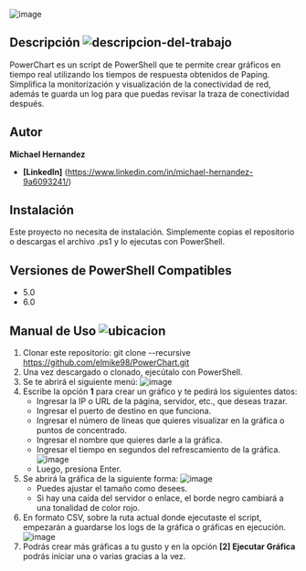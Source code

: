 ![image](https://github.com/elmike98/PowerChart/assets/122324595/360f10c2-32e3-485e-95fb-6c4ffa545d49)

## Descripción ![descripcion-del-trabajo](https://github.com/elmike98/PowerChart/assets/122324595/6ff8a30f-1899-4a4a-b75d-5b1cca50eee7)

PowerChart es un script de PowerShell que te permite crear gráficos en tiempo real utilizando los tiempos de respuesta obtenidos de Paping. Simplifica la monitorización y visualización de la conectividad de red, además te guarda un log para que puedas revisar la traza de conectividad después.

## Autor

**Michael Hernandez**

* **[LinkedIn]** (https://www.linkedin.com/in/michael-hernandez-9a6093241/)

## Instalación

Este proyecto no necesita de instalación. Simplemente copias el repositorio o descargas el archivo .ps1 y lo ejecutas con PowerShell.

## Versiones de PowerShell Compatibles

* 5.0
* 6.0

## Manual de Uso ![ubicacion](https://github.com/elmike98/PowerChart/assets/122324595/533ae704-9a6c-4d78-bad4-d77df870efcc)
  
  1. Clonar este repositorio: git clone --recursive https://github.com/elmike98/PowerChart.git
  2. Una vez descargado o clonado, ejecútalo con PowerShell.
  3. Se te abrirá el siguiente menú:
     ![image](https://github.com/elmike98/PowerChart/assets/122324595/11967586-bbcb-4878-b8e8-d6ab7753648e)
  4. Escribe la opción **1** para crear un gráfico y te pedirá los siguientes datos:
     * Ingresar la IP o URL de la página, servidor, etc., que deseas trazar.
     * Ingresar el puerto de destino en que funciona.
     * Ingresar el número de líneas que quieres visualizar en la gráfica o puntos de concentrado.
     * Ingresar el nombre que quieres darle a la gráfica.
     * Ingresar el tiempo en segundos del refrescamiento de la gráfica.
     ![image](https://github.com/elmike98/PowerChart/assets/122324595/799b24df-5430-45d0-b4be-4200e5594c96)
     * Luego, presiona Enter.
  5. Se abrirá la gráfica de la siguiente forma:
     ![image](https://github.com/elmike98/PowerChart/assets/122324595/5520df73-7f1f-4d95-a066-f3a543c3d5da)
     * Puedes ajustar el tamaño como desees.
     * Si hay una caída del servidor o enlace, el borde negro cambiará a una tonalidad de color rojo.
  6. En formato CSV, sobre la ruta actual donde ejecutaste el script, empezarán a guardarse los logs de la gráfica o gráficas en ejecución.
     ![image](https://github.com/elmike98/PowerChart/assets/122324595/874bf6e2-edc5-4f55-881d-9ccf898bb937)
  7. Podrás crear más gráficas a tu gusto y en la opción **[2] Ejecutar Gráfica** podrás iniciar una o varias gracias a la vez.










